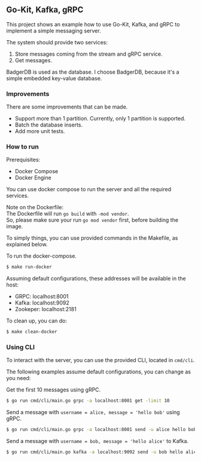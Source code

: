 ## Go-Kit, Kafka, gRPC

This project shows an example how to use Go-Kit, Kafka, and gRPC to implement a simple messaging server.

The system should provide two services:
1. Store messages coming from the stream and gRPC service.
2. Get messages.

BadgerDB is used as the database. 
I choose BadgerDB, because it's a simple embedded key-value database.

### Improvements 
There are some improvements that can be made.

- Support more than 1 partition. Currently, only 1 partition is supported.
- Batch the database inserts.
- Add more unit tests.

### How to run

Prerequisites:
- Docker Compose
- Docker Engine

You can use docker compose to run the server and all the required services.

Note on the Dockerfile: <br />
The Dockerfile will run `go build` with `-mod vendor`. 
<br /> So, please make sure your run `go mod vendor` first, before building the image.

To simply things, you can use provided commands in the Makefile, as explained below. 

To run the docker-compose.
```bash
$ make run-docker
```
Assuming default configurations, these addresses will be available in the host:
- GRPC: localhost:8001
- Kafka: localhost:9092
- Zookeper: localhost:2181

To clean up, you can do:
```bash
$ make clean-docker 
```

### Using CLI

To interact with the server, you can use the provided CLI, located in
`cmd/cli`.

The following examples assume default configurations, you can change as you need:

Get the first 10 messages using gRPC.
```bash
$ go run cmd/cli/main.go grpc -a localhost:8001 get -limit 10
```

Send a message with `username = alice, message = 'hello bob'` using gRPC.
```bash
$ go run cmd/cli/main.go grpc -a localhost:8001 send -u alice hello bob
```

Send a message with `username = bob, message = 'hello alice'` to Kafka.
```bash
$ go run cmd/cli/main.go kafka -a localhost:9092 send -u bob hello alice
```
